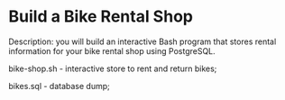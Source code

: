 # Build a Bike Rental Shop 
Description: you will build an interactive Bash program that stores rental information for your bike rental shop using PostgreSQL.

bike-shop.sh - interactive store to rent and return bikes;

bikes.sql - database dump;

